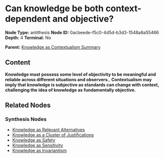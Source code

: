 # Can knowledge be both context-dependent and objective?

**Node Type:** antithesis
**Node ID:** 0acbeede-f5c0-4d5d-b3d3-1548a8a55466
**Depth:** 4
**Terminal:** No

**Parent:** [Knowledge as Contextualism Summary](knowledge-as-contextualism-summary-synthesis-24bfec56-507e-4b80-b01d-cc104935c26a.md)

## Content

**Knowledge must possess some level of objectivity to be meaningful and reliable across different situations and observers.**, **Contextualism may imply that knowledge is subjective as standards can change with context, challenging the idea of knowledge as fundamentally objective.**

## Related Nodes

### Synthesis Nodes

- [Knowledge as Relevant Alternatives](knowledge-as-relevant-alternatives-synthesis-1a70334f-3e37-4c40-864f-fff8ae1f563c.md)
- [Knowledge as a Cluster of Justifications](knowledge-as-a-cluster-of-justifications-synthesis-ebaf993a-9c4d-4ed0-85fb-b844f663fa59.md)
- [Knowledge as Safety](knowledge-as-safety-synthesis-f1ee4847-6bb2-4d85-b586-963d9ca08073.md)
- [Knowledge as Sensitivity](knowledge-as-sensitivity-synthesis-914bd10a-59a5-4195-b1bb-d48e22e7a821.md)
- [Knowledge as Invariantism](knowledge-as-invariantism-synthesis-65e8275c-9d31-4c65-a84e-e6c72af465ad.md)

